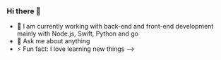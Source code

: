### Hi there 👋

- 🔭 I am currently working with back-end and front-end development mainly with Node.js, Swift, Python and go
- 💬 Ask me about anything
- ⚡ Fun fact: I love learning new things
-->
